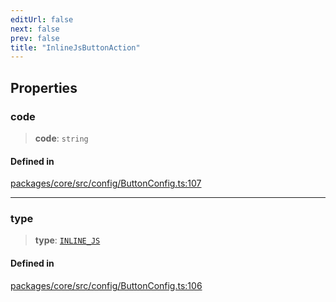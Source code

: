 ```yaml
---
editUrl: false
next: false
prev: false
title: "InlineJsButtonAction"
---
```


## Properties

### code

> **code**: `string`

#### Defined in

[packages/core/src/config/ButtonConfig.ts:107](https://github.com/mProjectsCode/obsidian-meta-bind-plugin/blob/f6219a613aed1d40ff7f62bc1faab53d3dd969bb/packages/core/src/config/ButtonConfig.ts#L107)

***

### type

> **type**: [`INLINE_JS`](/obsidian-meta-bind-plugin-docs/api/enumerations/buttonactiontype/#inline_js)

#### Defined in

[packages/core/src/config/ButtonConfig.ts:106](https://github.com/mProjectsCode/obsidian-meta-bind-plugin/blob/f6219a613aed1d40ff7f62bc1faab53d3dd969bb/packages/core/src/config/ButtonConfig.ts#L106)
